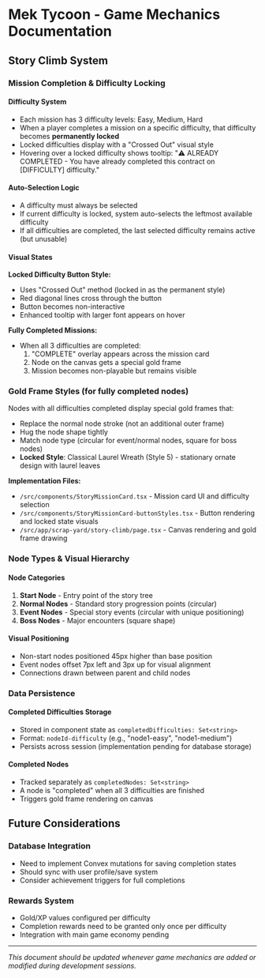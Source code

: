 # Mek Tycoon - Game Mechanics Documentation

## Story Climb System

### Mission Completion & Difficulty Locking

#### Difficulty System
- Each mission has 3 difficulty levels: Easy, Medium, Hard
- When a player completes a mission on a specific difficulty, that difficulty becomes **permanently locked**
- Locked difficulties display with a "Crossed Out" visual style
- Hovering over a locked difficulty shows tooltip: "⚠️ ALREADY COMPLETED - You have already completed this contract on [DIFFICULTY] difficulty."

#### Auto-Selection Logic
- A difficulty must always be selected
- If current difficulty is locked, system auto-selects the leftmost available difficulty
- If all difficulties are completed, the last selected difficulty remains active (but unusable)

#### Visual States

**Locked Difficulty Button Style:**
- Uses "Crossed Out" method (locked in as the permanent style)
- Red diagonal lines cross through the button
- Button becomes non-interactive
- Enhanced tooltip with larger font appears on hover

**Fully Completed Missions:**
- When all 3 difficulties are completed:
  1. "COMPLETE" overlay appears across the mission card
  2. Node on the canvas gets a special gold frame
  3. Mission becomes non-playable but remains visible

### Gold Frame Styles (for fully completed nodes)

Nodes with all difficulties completed display special gold frames that:
- Replace the normal node stroke (not an additional outer frame)
- Hug the node shape tightly
- Match node type (circular for event/normal nodes, square for boss nodes)
- **Locked Style**: Classical Laurel Wreath (Style 5) - stationary ornate design with laurel leaves

**Implementation Files:**
- `/src/components/StoryMissionCard.tsx` - Mission card UI and difficulty selection
- `/src/components/StoryMissionCard-buttonStyles.tsx` - Button rendering and locked state visuals
- `/src/app/scrap-yard/story-climb/page.tsx` - Canvas rendering and gold frame drawing

### Node Types & Visual Hierarchy

#### Node Categories
1. **Start Node** - Entry point of the story tree
2. **Normal Nodes** - Standard story progression points (circular)
3. **Event Nodes** - Special story events (circular with unique positioning)
4. **Boss Nodes** - Major encounters (square shape)

#### Visual Positioning
- Non-start nodes positioned 45px higher than base position
- Event nodes offset 7px left and 3px up for visual alignment
- Connections drawn between parent and child nodes

### Data Persistence

#### Completed Difficulties Storage
- Stored in component state as `completedDifficulties: Set<string>`
- Format: `nodeId-difficulty` (e.g., "node1-easy", "node1-medium")
- Persists across session (implementation pending for database storage)

#### Completed Nodes
- Tracked separately as `completedNodes: Set<string>`
- A node is "completed" when all 3 difficulties are finished
- Triggers gold frame rendering on canvas

## Future Considerations

### Database Integration
- Need to implement Convex mutations for saving completion states
- Should sync with user profile/save system
- Consider achievement triggers for full completions

### Rewards System
- Gold/XP values configured per difficulty
- Completion rewards need to be granted only once per difficulty
- Integration with main game economy pending

---

*This document should be updated whenever game mechanics are added or modified during development sessions.*